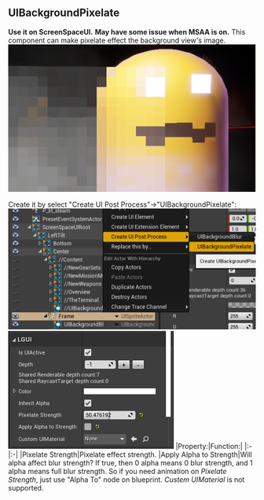 ## UIBackgroundPixelate

**Use it on ScreenSpaceUI.**
**May have some issue when MSAA is on.**
This component can make pixelate effect the background view's image.
![](icon.png)

Create it by select "Create UI Post Process"->"UIBackgroundPixelate":
![](1.png)
![](2.png)
|Property:|Function:|
|:-|:-|
|Pixelate Strength|Pixelate effect strength.
|Apply Alpha to Strength|Will alpha affect blur strength? If true, then 0 alpha means 0 blur strength, and 1 alpha means full blur strength. So if you need animation on *Pixelate Strength*, just use "Alpha To" node on blueprint.
*Custem UIMaterial* is not supported.